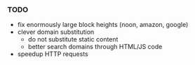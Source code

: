 ### TODO

- fix enormously large block heights (noon, amazon, google)
- clever domain substitution
	- do not substitute static content
	- better search domains through HTML/JS code
- speedup HTTP requests